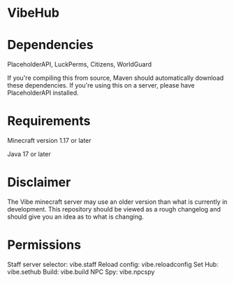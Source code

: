 # VibeHub

# Dependencies

PlaceholderAPI, LuckPerms, Citizens, WorldGuard

If you're compiling this from source, Maven should automatically download these dependencies. If you're using this on a
server, please have PlaceholderAPI installed.

# Requirements

Minecraft version 1.17 or later

Java 17 or later

# Disclaimer

The Vibe minecraft server may use an older version than what is currently in development. This repository should be
viewed as a rough changelog and should give you an idea as to what is changing.

# Permissions

Staff server selector: vibe.staff
Reload config: vibe.reloadconfig
Set Hub: vibe.sethub
Build: vibe.build
NPC Spy: vibe.npcspy
